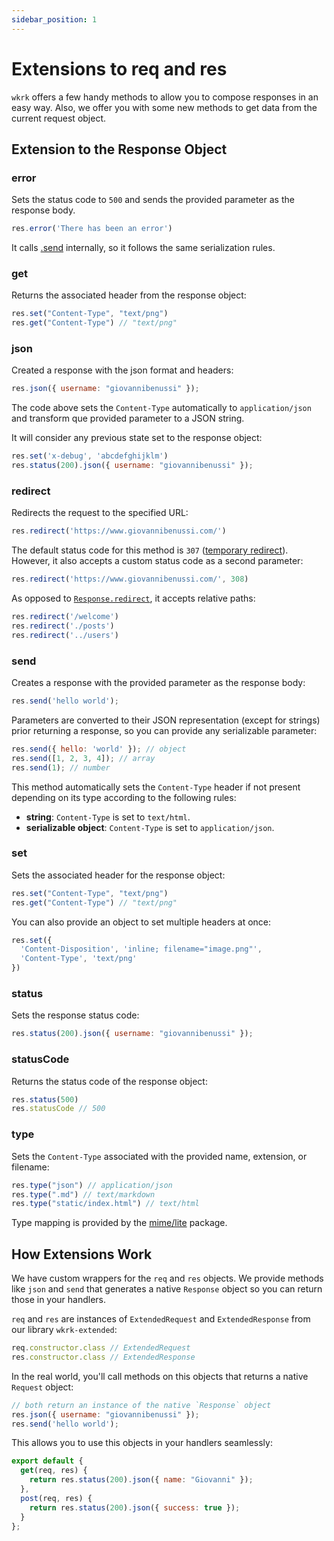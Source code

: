 ```yaml
---
sidebar_position: 1
---
```


# Extensions to req and res

`wkrk` offers a few handy methods to allow you to compose responses in an easy
way. Also, we offer you with some new methods to get data from the current
request object.

## Extension to the Response Object

### error

Sets the status code to `500` and sends the provided parameter as the response body.

```js
res.error('There has been an error')
```

It calls [.send](#send) internally, so it follows the same serialization rules.

### get
 
Returns the associated header from the response object:

```js
res.set("Content-Type", "text/png")
res.get("Content-Type") // "text/png"
```

### json

Created a response with the json format and headers:

```js
res.json({ username: "giovannibenussi" });
```

The code above sets the `Content-Type` automatically to `application/json` and
transform que provided parameter to a JSON string.

It will consider any previous state set to the response object:

```js
res.set('x-debug', 'abcdefghijklm')
res.status(200).json({ username: "giovannibenussi" });
```

### redirect

Redirects the request to the specified URL:

```js
res.redirect('https://www.giovannibenussi.com/')
```

The default status code for this method is `307` ([temporary redirect](https://stackoverflow.com/questions/2068418/whats-the-difference-between-a-302-and-a-307-redirect)). However, it also accepts a custom status code as a second parameter:

```js
res.redirect('https://www.giovannibenussi.com/', 308)
```


As opposed to [`Response.redirect`](https://developer.mozilla.org/en-US/docs/Web/API/Response/redirect), it accepts relative paths:

```js
res.redirect('/welcome')
res.redirect('./posts')
res.redirect('../users')
```

### send

Creates a response with the provided parameter as the response body:

```js
res.send('hello world');
```

Parameters are converted to their JSON representation (except for strings) prior returning a response, so you can provide any serializable parameter:

```js
res.send({ hello: 'world' }); // object
res.send([1, 2, 3, 4]); // array 
res.send(1); // number 
```

This method automatically sets the `Content-Type` header if not present depending on its type according to the following rules:

- **string**: `Content-Type` is set to `text/html`.
- **serializable object**: `Content-Type` is set to `application/json`.

### set
 
Sets the associated header for the response object:

```js
res.set("Content-Type", "text/png")
res.get("Content-Type") // "text/png"
```

You can also provide an object to set multiple headers at once:

```js
res.set({
  'Content-Disposition', 'inline; filename="image.png"',
  'Content-Type', 'text/png'
})
```

### status

Sets the response status code:

```js
res.status(200).json({ username: "giovannibenussi" });
```

### statusCode

Returns the status code of the response object:

```js
res.status(500)
res.statusCode // 500
```

### type

Sets the `Content-Type` associated with the provided name, extension, or filename:

```js
res.type("json") // application/json
res.type(".md") // text/markdown
res.type("static/index.html") // text/html
```

Type mapping is provided by the [mime/lite](https://www.npmjs.com/package/mime)
package.

## How Extensions Work

We have custom wrappers for the `req` and `res` objects. We provide methods like
`json` and `send` that generates a native `Response` object so you can return
those in your handlers.

`req` and `res` are instances of `ExtendedRequest` and `ExtendedResponse` from
our library `wkrk-extended`:

```js
req.constructor.class // ExtendedRequest
res.constructor.class // ExtendedResponse
```

In the real world, you'll call methods on this objects that returns a native
`Request` object:

```js
// both return an instance of the native `Response` object
res.json({ username: "giovannibenussi" });
res.send('hello world');
```

This allows you to use this objects in your handlers seamlessly:

```js
export default {
  get(req, res) {
    return res.status(200).json({ name: "Giovanni" });
  },
  post(req, res) {
    return res.status(200).json({ success: true });
  }
};
```

